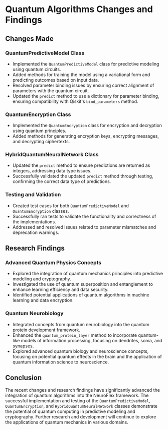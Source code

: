 # Quantum Algorithms Changes and Findings

## Changes Made

### QuantumPredictiveModel Class
- Implemented the `QuantumPredictiveModel` class for predictive modeling using quantum circuits.
- Added methods for training the model using a variational form and predicting outcomes based on input data.
- Resolved parameter binding issues by ensuring correct alignment of parameters with the quantum circuit.
- Updated the `predict` method to use a dictionary for parameter binding, ensuring compatibility with Qiskit's `bind_parameters` method.

### QuantumEncryption Class
- Implemented the `QuantumEncryption` class for encryption and decryption using quantum principles.
- Added methods for generating encryption keys, encrypting messages, and decrypting ciphertexts.

### HybridQuantumNeuralNetwork Class
- Updated the `predict` method to ensure predictions are returned as integers, addressing data type issues.
- Successfully validated the updated `predict` method through testing, confirming the correct data type of predictions.

### Testing and Validation
- Created test cases for both `QuantumPredictiveModel` and `QuantumEncryption` classes.
- Successfully ran tests to validate the functionality and correctness of the implementations.
- Addressed and resolved issues related to parameter mismatches and deprecation warnings.

## Research Findings

### Advanced Quantum Physics Concepts
- Explored the integration of quantum mechanics principles into predictive modeling and cryptography.
- Investigated the use of quantum superposition and entanglement to enhance learning efficiency and data security.
- Identified potential applications of quantum algorithms in machine learning and data encryption.

### Quantum Neurobiology
- Integrated concepts from quantum neurobiology into the quantum protein development framework.
- Enhanced the `quantum_protein_layer` method to incorporate quantum-like models of information processing, focusing on dendrites, soma, and synapses.
- Explored advanced quantum biology and neuroscience concepts, focusing on potential quantum effects in the brain and the application of quantum information science to neuroscience.

## Conclusion
The recent changes and research findings have significantly advanced the integration of quantum algorithms into the NeuroFlex framework. The successful implementation and testing of the `QuantumPredictiveModel`, `QuantumEncryption`, and `HybridQuantumNeuralNetwork` classes demonstrate the potential of quantum computing in predictive modeling and cryptography. Further research and development will continue to explore the applications of quantum mechanics in various domains.
